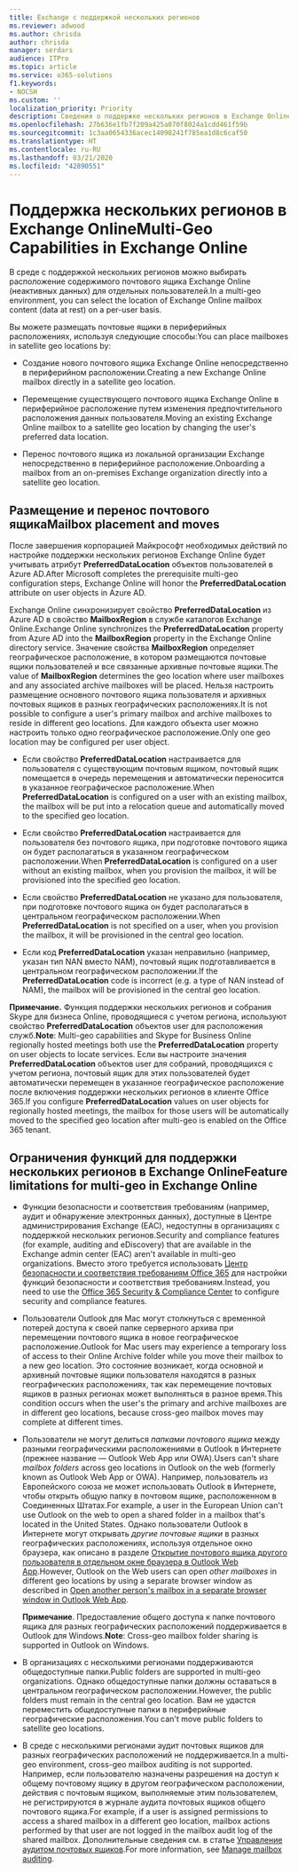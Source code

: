 ```yaml
---
title: Exchange с поддержкой нескольких регионов
ms.reviewer: adwood
ms.author: chrisda
author: chrisda
manager: serdars
audience: ITPro
ms.topic: article
ms.service: o365-solutions
f1.keywords:
- NOCSH
ms.custom: ''
localization_priority: Priority
description: Сведения о поддержке нескольких регионов в Exchange Online.
ms.openlocfilehash: 27b636e1fb7f209a425a070f8024a1cdd461f59b
ms.sourcegitcommit: 1c3aa0654336acec14098241f785ea1d8c6caf50
ms.translationtype: HT
ms.contentlocale: ru-RU
ms.lasthandoff: 03/21/2020
ms.locfileid: "42890551"
---
```

# <a name="multi-geo-capabilities-in-exchange-online"></a><span data-ttu-id="1ab38-103">Поддержка нескольких регионов в Exchange Online</span><span class="sxs-lookup"><span data-stu-id="1ab38-103">Multi-Geo Capabilities in Exchange Online</span></span>

<span data-ttu-id="1ab38-104">В среде с поддержкой нескольких регионов можно выбирать расположение содержимого почтового ящика Exchange Online (неактивных данных) для отдельных пользователей.</span><span class="sxs-lookup"><span data-stu-id="1ab38-104">In a multi-geo environment, you can select the location of Exchange Online mailbox content (data at rest) on a per-user basis.</span></span>

<span data-ttu-id="1ab38-105">Вы можете размещать почтовые ящики в периферийных расположениях, используя следующие способы:</span><span class="sxs-lookup"><span data-stu-id="1ab38-105">You can place mailboxes in satellite geo locations by:</span></span>

- <span data-ttu-id="1ab38-106">Создание нового почтового ящика Exchange Online непосредственно в периферийном расположении.</span><span class="sxs-lookup"><span data-stu-id="1ab38-106">Creating a new Exchange Online mailbox directly in a satellite geo location.</span></span>

- <span data-ttu-id="1ab38-107">Перемещение существующего почтового ящика Exchange Online в периферийное расположение путем изменения предпочтительного расположения данных пользователя.</span><span class="sxs-lookup"><span data-stu-id="1ab38-107">Moving an existing Exchange Online mailbox to a satellite geo location by changing the user's preferred data location.</span></span>

- <span data-ttu-id="1ab38-108">Перенос почтового ящика из локальной организации Exchange непосредственно в периферийное расположение.</span><span class="sxs-lookup"><span data-stu-id="1ab38-108">Onboarding a mailbox from an on-premises Exchange organization directly into a satellite geo location.</span></span>

## <a name="mailbox-placement-and-moves"></a><span data-ttu-id="1ab38-109">Размещение и перенос почтового ящика</span><span class="sxs-lookup"><span data-stu-id="1ab38-109">Mailbox placement and moves</span></span>

<span data-ttu-id="1ab38-110">После завершения корпорацией Майкрософт необходимых действий по настройке поддержки нескольких регионов Exchange Online будет учитывать атрибут **PreferredDataLocation** объектов пользователей в Azure AD.</span><span class="sxs-lookup"><span data-stu-id="1ab38-110">After Microsoft completes the prerequisite multi-geo configuration steps, Exchange Online will honor the **PreferredDataLocation** attribute on user objects in Azure AD.</span></span>

<span data-ttu-id="1ab38-111">Exchange Online синхронизирует свойство **PreferredDataLocation** из Azure AD в свойство **MailboxRegion** в службе каталогов Exchange Online.</span><span class="sxs-lookup"><span data-stu-id="1ab38-111">Exchange Online synchronizes the **PreferredDataLocation** property from Azure AD into the **MailboxRegion** property in the Exchange Online directory service.</span></span> <span data-ttu-id="1ab38-112">Значение свойства **MailboxRegion** определяет географическое расположение, в котором размещаются почтовые ящики пользователей и все связанные архивные почтовые ящики.</span><span class="sxs-lookup"><span data-stu-id="1ab38-112">The value of **MailboxRegion** determines the geo location where user mailboxes and any associated archive mailboxes will be placed.</span></span> <span data-ttu-id="1ab38-113">Нельзя настроить размещение основного почтового ящика пользователя и архивных почтовых ящиков в разных географических расположениях.</span><span class="sxs-lookup"><span data-stu-id="1ab38-113">It is not possible to configure a user's primary mailbox and archive mailboxes to reside in different geo locations.</span></span> <span data-ttu-id="1ab38-114">Для каждого объекта user можно настроить только одно географическое расположение.</span><span class="sxs-lookup"><span data-stu-id="1ab38-114">Only one geo location may be configured per user object.</span></span>

- <span data-ttu-id="1ab38-115">Если свойство **PreferredDataLocation** настраивается для пользователя с существующим почтовым ящиком, почтовый ящик помещается в очередь перемещения и автоматически переносится в указанное географическое расположение.</span><span class="sxs-lookup"><span data-stu-id="1ab38-115">When **PreferredDataLocation** is configured on a user with an existing mailbox, the mailbox will be put into a relocation queue and automatically moved to the specified geo location.</span></span>

- <span data-ttu-id="1ab38-116">Если свойство **PreferredDataLocation** настраивается для пользователя без почтового ящика, при подготовке почтового ящика он будет располагаться в указанном географическом расположении.</span><span class="sxs-lookup"><span data-stu-id="1ab38-116">When **PreferredDataLocation** is configured on a user without an existing mailbox, when you provision the mailbox, it will be provisioned into the specified geo location.</span></span>

- <span data-ttu-id="1ab38-117">Если свойство **PreferredDataLocation** не указано для пользователя, при подготовке почтового ящика он будет располагаться в центральном географическом расположении.</span><span class="sxs-lookup"><span data-stu-id="1ab38-117">When **PreferredDataLocation** is not specified on a user, when you provision the mailbox, it will be provisioned in the central geo location.</span></span>

- <span data-ttu-id="1ab38-118">Если код **PreferredDataLocation** указан неправильно (например, указан тип NAN вместо NAM), почтовый ящик подготавливается в центральном географическом расположении.</span><span class="sxs-lookup"><span data-stu-id="1ab38-118">If the **PreferredDataLocation** code is incorrect (e.g. a type of NAN instead of NAM), the mailbox will be provisioned in the central geo location.</span></span>

<span data-ttu-id="1ab38-119">**Примечание.** Функция поддержки нескольких регионов и собрания Skype для бизнеса Online, проводящиеся с учетом региона, используют свойство **PreferredDataLocation** объектов user для расположения служб.</span><span class="sxs-lookup"><span data-stu-id="1ab38-119">**Note**: Multi-geo capabilities and Skype for Business Online regionally hosted meetings both use the **PreferredDataLocation** property on user objects to locate services.</span></span> <span data-ttu-id="1ab38-120">Если вы настроите значения **PreferredDataLocation** объектов user для собраний, проводящихся с учетом региона, почтовый ящик для этих пользователей будет автоматически перемещен в указанное географическое расположение после включения поддержки нескольких регионов в клиенте Office 365.</span><span class="sxs-lookup"><span data-stu-id="1ab38-120">If you configure **PreferredDataLocation** values on user objects for regionally hosted meetings, the mailbox for those users will be automatically moved to the specified geo location after multi-geo is enabled on the Office 365 tenant.</span></span>

## <a name="feature-limitations-for-multi-geo-in-exchange-online"></a><span data-ttu-id="1ab38-121">Ограничения функций для поддержки нескольких регионов в Exchange Online</span><span class="sxs-lookup"><span data-stu-id="1ab38-121">Feature limitations for multi-geo in Exchange Online</span></span>

- <span data-ttu-id="1ab38-122">Функции безопасности и соответствия требованиям (например, аудит и обнаружение электронных данных), доступные в Центре администрирования Exchange (EAC), недоступны в организациях с поддержкой нескольких регионов.</span><span class="sxs-lookup"><span data-stu-id="1ab38-122">Security and compliance features (for example, auditing and eDiscovery) that are available in the Exchange admin center (EAC) aren't available in multi-geo organizations.</span></span> <span data-ttu-id="1ab38-123">Вместо этого требуется использовать [Центр безопасности и соответствия требованиям Office 365](https://support.office.com/article/7e696a40-b86b-4a20-afcc-559218b7b1b8) для настройки функций безопасности и соответствия требованиям.</span><span class="sxs-lookup"><span data-stu-id="1ab38-123">Instead, you need to use the [Office 365 Security & Compliance Center](https://support.office.com/article/7e696a40-b86b-4a20-afcc-559218b7b1b8) to configure security and compliance features.</span></span>

- <span data-ttu-id="1ab38-124">Пользователи Outlook для Mac могут столкнуться с временной потерей доступа к своей папке серверного архива при перемещении почтового ящика в новое географическое расположение.</span><span class="sxs-lookup"><span data-stu-id="1ab38-124">Outlook for Mac users may experience a temporary loss of access to their Online Archive folder while you move their mailbox to a new geo location.</span></span> <span data-ttu-id="1ab38-125">Это состояние возникает, когда основной и архивный почтовые ящики пользователя находятся в разных географических расположениях, так как перемещение почтовых ящиков в разных регионах может выполняться в разное время.</span><span class="sxs-lookup"><span data-stu-id="1ab38-125">This condition occurs when the user's the primary and archive mailboxes are in different geo locations, because cross-geo mailbox moves may complete at different times.</span></span>

- <span data-ttu-id="1ab38-126">Пользователи не могут делиться *папками почтового ящика* между разными географическими расположениями в Outlook в Интернете (прежнее название — Outlook Web App или OWA).</span><span class="sxs-lookup"><span data-stu-id="1ab38-126">Users can't share *mailbox folders* across geo locations in Outlook on the web (formerly known as Outlook Web App or OWA).</span></span> <span data-ttu-id="1ab38-127">Например, пользователь из Европейского союза не может использовать Outlook в Интернете, чтобы открыть общую папку в почтовом ящике, расположенном в Соединенных Штатах.</span><span class="sxs-lookup"><span data-stu-id="1ab38-127">For example, a user in the European Union can't use Outlook on the web to open a shared folder in a mailbox that's located in the United States.</span></span> <span data-ttu-id="1ab38-128">Однако пользователи Outlook в Интернете могут открывать *другие почтовые ящики* в разных географических расположениях, используя отдельное окно браузера, как описано в разделе [Открытие почтового ящика другого пользователя в отдельном окне браузера в Outlook Web App](https://support.office.com/article/A909AD30-E413-40B5-A487-0EA70B763081#__toc372210362).</span><span class="sxs-lookup"><span data-stu-id="1ab38-128">However, Outlook on the Web users can open *other mailboxes* in different geo locations by using a separate browser window as described in [Open another person's mailbox in a separate browser window in Outlook Web App](https://support.office.com/article/A909AD30-E413-40B5-A487-0EA70B763081#__toc372210362).</span></span>

  <span data-ttu-id="1ab38-129">**Примечание**. Предоставление общего доступа к папке почтового ящика для разных географических расположений поддерживается в Outlook для Windows.</span><span class="sxs-lookup"><span data-stu-id="1ab38-129">**Note**: Cross-geo mailbox folder sharing is supported in Outlook on Windows.</span></span>

- <span data-ttu-id="1ab38-130">В организациях с несколькими регионами поддерживаются общедоступные папки.</span><span class="sxs-lookup"><span data-stu-id="1ab38-130">Public folders are supported in multi-geo organizations.</span></span> <span data-ttu-id="1ab38-131">Однако общедоступные папки должны оставаться в центральном географическом расположении.</span><span class="sxs-lookup"><span data-stu-id="1ab38-131">However, the public folders must remain in the central geo location.</span></span> <span data-ttu-id="1ab38-132">Вам не удастся переместить общедоступные папки в периферийные географические расположения.</span><span class="sxs-lookup"><span data-stu-id="1ab38-132">You can't move public folders to satellite geo locations.</span></span>

- <span data-ttu-id="1ab38-133">В среде с несколькими регионами аудит почтовых ящиков для разных географических расположений не поддерживается.</span><span class="sxs-lookup"><span data-stu-id="1ab38-133">In a multi-geo environment, cross-geo mailbox auditing is not supported.</span></span> <span data-ttu-id="1ab38-134">Например, если пользователю назначены разрешения на доступ к общему почтовому ящику в другом географическом расположении, действия с почтовым ящиком, выполняемые этим пользователем, не регистрируются в журнале аудита почтовых ящиков общего почтового ящика.</span><span class="sxs-lookup"><span data-stu-id="1ab38-134">For example, if a user is assigned permissions to access a shared mailbox in a different geo location, mailbox actions performed by that user are not logged in the mailbox audit log of the shared mailbox.</span></span> <span data-ttu-id="1ab38-135">Дополнительные сведения см. в статье [Управление аудитом почтовых ящиков](https://docs.microsoft.com/microsoft-365/compliance/enable-mailbox-auditing?view=o365-worldwide).</span><span class="sxs-lookup"><span data-stu-id="1ab38-135">For more information, see [Manage mailbox auditing](https://docs.microsoft.com/microsoft-365/compliance/enable-mailbox-auditing?view=o365-worldwide).</span></span>
